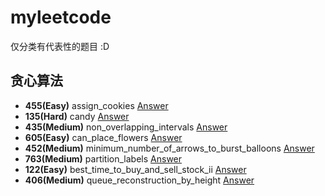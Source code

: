 # myleetcode
仅分类有代表性的题目 :D
## 贪心算法
+ **455(Easy)** assign_cookies [Answer](https://github.com/theNiceGirl-137/myleetcode/blob/main/leetcode/editor/cn/%5B455%5Dassign_cookies.go)
+ **135(Hard)** candy [Answer](https://github.com/theNiceGirl-137/myleetcode/blob/main/leetcode/editor/cn/%5B135%5Dcandy.go)
+ **435(Medium)** non_overlapping_intervals [Answer](https://github.com/theNiceGirl-137/myleetcode/blob/main/leetcode/editor/cn/%5B435%5Dnon_overlapping_intervals.go)
+ **605(Easy)** can_place_flowers [Answer](https://github.com/theNiceGirl-137/myleetcode/blob/main/leetcode/editor/cn/%5B605%5Dcan_place_flowers.go)
+ **452(Medium)** minimum_number_of_arrows_to_burst_balloons [Answer](https://github.com/theNiceGirl-137/myleetcode/blob/main/leetcode/editor/cn/%5B452%5Dminimum_number_of_arrows_to_burst_balloons.go)
+ **763(Medium)** partition_labels [Answer](https://github.com/theNiceGirl-137/myleetcode/blob/main/leetcode/editor/cn/%5B763%5Dpartition_labels.go)
+ **122(Easy)** best_time_to_buy_and_sell_stock_ii [Answer](https://github.com/theNiceGirl-137/myleetcode/blob/main/leetcode/editor/cn/%5B122%5Dbest_time_to_buy_and_sell_stock_ii.go)
+ **406(Medium)** queue_reconstruction_by_height [Answer](https://github.com/theNiceGirl-137/myleetcode/blob/main/leetcode/editor/cn/%5B406%5Dqueue_reconstruction_by_height.go)
